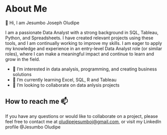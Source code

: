 # About Me

👋 Hi, I am Jesumbo Joseph Oludipe

I am a passionate Data Analyst with a strong background in SQL, Tableau, Python, and Spreadsheets. I have created relevant projects using these tools, and I am continually working to improve my skills. I am eager to apply my knowledge and experience in an entry-level Data Analyst role (or similar roles), where I can make a meaningful impact and continue to learn and grow in the field.

- 👀 I’m interested in data analysis, programming, and creating business solutions
- 🌱 I’m currently learning  Excel, SQL, R and Tableau
- 💞️ I’m looking to collaborate on data anlysis projects

## How to reach me 📫

If you have any questions or would like to collaborate on a project, please feel free to contact me at oludipejesumboj@gmail.com, or visit my LinkedIn profile @Jesumbo Oludipe


<!---
JesumboOludipe/JesumboOludipe is a ✨ special ✨ repository because its `README.md` (this file) appears on your GitHub profile.
You can click the Preview link to take a look at your changes.
--->
